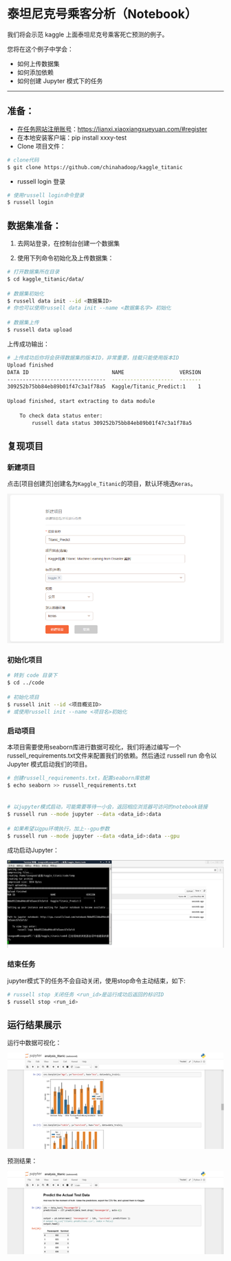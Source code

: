 # 泰坦尼克号乘客分析（Notebook） 

我们将会示范 kaggle 上面泰坦尼克号乘客死亡预测的例子。

您将在这个例子中学会：
- 如何上传数据集
- 如何添加依赖
- 如何创建 Jupyter 模式下的任务

---

## 准备：
* [在任务网站注册账号](https://lianxi.xiaoxiangxueyuan.com/#register)：https://lianxi.xiaoxiangxueyuan.com/#register
* 在本地安装客户端：pip install xxxy-test
* Clone 项目文件：
```bash
# clone代码
$ git clone https://github.com/chinahadoop/kaggle_titanic
```
* russell login 登录
```bash
# 使用russell login命令登录
$ russell login
```


## 数据集准备：
1. 去网站登录，在控制台创建一个数据集

2. 使用下列命令初始化及上传数据集：
```bash
# 打开数据集所在目录
$ cd kaggle_titanic/data/

# 数据集初始化
$ russell data init --id <数据集ID>
# 你也可以使用russell data init --name <数据集名字> 初始化

# 数据集上传
$ russell data upload
```
上传成功输出：
```bash
# 上传成功后你将会获得数据集的版本ID，非常重要，挂载只能使用版本ID
Upload finished
DATA ID                           NAME                  VERSION
--------------------------------  --------------------  -------
309252b75bb84eb89b01f47c3a1f78a5  Kaggle/Titanic_Predict:1    1

Upload finished, start extracting to data module

    To check data status enter:
        russell data status 309252b75bb84eb89b01f47c3a1f78a5
```

## 复现项目

### 新建项目
点击[项目创建页]创建名为`Kaggle_Titanic`的项目，默认环境选`Keras`。

![](/asserts/img/kaggle-titanic-projectnew.png)

### 初始化项目
```bash
# 转到 code 目录下
$ cd ../code

# 初始化项目
$ russell init --id <项目概览ID>
# 或使用russell init --name <项目名>初始化
```

### 启动项目
本项目需要使用seaborn库进行数据可视化，我们将通过编写一个russell_requirements.txt文件来配置我们的依赖。然后通过 russell run 命令以 Jupyter 模式启动我们的项目。
```bash
# 创建russell_requirements.txt，配置seaborn库依赖
$ echo seaborn >> russell_requirements.txt


# 以jupyter模式启动，可能需要等待一小会，返回相应浏览器可访问的notebook链接
$ russell run --mode jupyter --data <data_id>:data

# 如果希望以gpu环境执行，加上--gpu参数
$ russell run --mode jupyter --data <data_id>:data --gpu
```

成功启动Jupyter：

![](/asserts/img/kaggle-titanic-projectrunsuccess.png)

### 结束任务
jupyter模式下的任务不会自动关闭，使用stop命令主动结束，如下:
```bash
# russell stop 关闭任务 <run_id>是运行成功后返回的标识ID
$ russell stop <run_id>
```

## 运行结果展示
运行中数据可视化：

![](/asserts/img/kaggle-titanic-result1.png)

预测结果：

![](/asserts/img/kaggle-titanic-result2.png)


